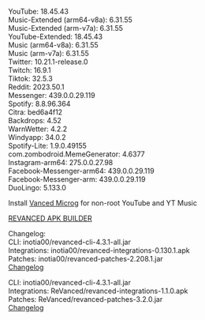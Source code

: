YouTube: 18.45.43  
Music-Extended (arm64-v8a): 6.31.55  
Music-Extended (arm-v7a): 6.31.55  
YouTube-Extended: 18.45.43  
Music (arm64-v8a): 6.31.55  
Music (arm-v7a): 6.31.55  
Twitter: 10.21.1-release.0  
Twitch: 16.9.1  
Tiktok: 32.5.3  
Reddit: 2023.50.1  
Messenger: 439.0.0.29.119  
Spotify: 8.8.96.364  
Citra: bed6a4f12  
Backdrops: 4.52  
WarnWetter: 4.2.2  
Windyapp: 34.0.2  
Spotify-Lite: 1.9.0.49155  
com.zombodroid.MemeGenerator: 4.6377  
Instagram-arm64: 275.0.0.27.98  
Facebook-Messenger-arm64: 439.0.0.29.119  
Facebook-Messenger-arm: 439.0.0.29.119  
DuoLingo: 5.133.0  

Install [Vanced Microg](https://github.com/TeamVanced/VancedMicroG/releases) for non-root YouTube and YT Music  

[REVANCED APK BUILDER](https://github.com/alsyundawy/revanced-apk-builder/)  

Changelog:  
CLI: inotia00/revanced-cli-4.3.1-all.jar  
Integrations: inotia00/revanced-integrations-0.130.1.apk  
Patches: inotia00/revanced-patches-2.208.1.jar  
[Changelog](https://github.com/inotia00/revanced-patches/releases/tag/v2.208.1)

CLI: inotia00/revanced-cli-4.3.1-all.jar  
Integrations: ReVanced/revanced-integrations-1.1.0.apk  
Patches: ReVanced/revanced-patches-3.2.0.jar  
[Changelog](https://github.com/ReVanced/revanced-patches/releases/tag/v3.2.0)  
